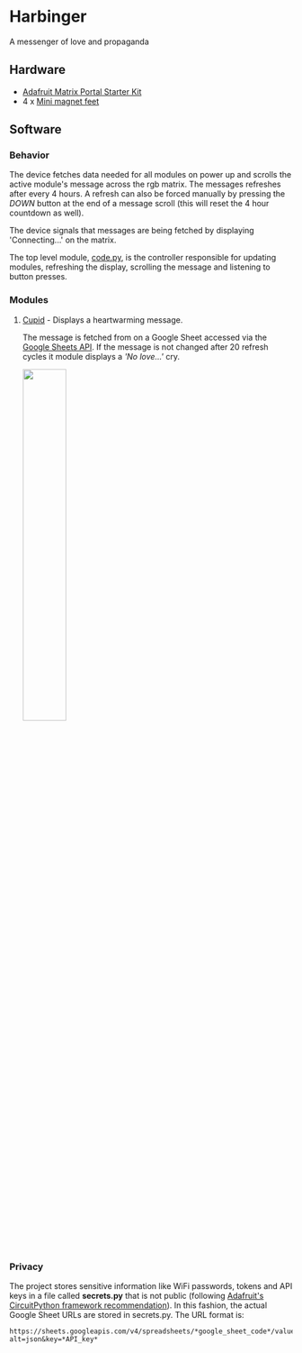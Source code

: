 # Harbinger

A messenger of love and propaganda

## Hardware
- [Adafruit Matrix Portal Starter Kit](https://www.adafruit.com/product/4812)
- 4 x [Mini magnet feet](https://www.adafruit.com/product/4631)

## Software

### Behavior
The device fetches data needed for all modules on power up and scrolls the active module's message across the rgb matrix. The messages refreshes after every 4 hours. A refresh can also be forced manually by pressing the *DOWN* button at the end of a message scroll (this will reset the 4 hour countdown as well). 

The device signals that messages are being fetched by displaying 'Connecting...' on the matrix.

The top level module, [code.py](code.py), is the controller responsible for updating modules, refreshing the display, scrolling the message and listening to button presses.

### Modules
1. [Cupid](cupid/cupid.py) - Displays a heartwarming message. 
    
    The message is fetched from on a Google Sheet accessed via the [Google Sheets API](https://developers.google.com/sheets/api). If the message is not changed after 20 refresh cycles it module displays a *'No love...'* cry.
    
    <img src="https://user-images.githubusercontent.com/18386420/136154583-1e70e1b5-f8b6-4610-926c-b464f7f66768.gif" width=40% height=40%>

### Privacy
The project stores sensitive information like WiFi passwords, tokens and API keys in a file called **secrets.py** that is not public (following [Adafruit's CircuitPython framework recommendation](https://learn.adafruit.com/adafruit-matrixportal-m4/internet-connect)). In this fashion, the actual Google Sheet URLs are stored in secrets.py. The URL format is:
```
https://sheets.googleapis.com/v4/spreadsheets/*google_sheet_code*/values/*spreadsheet_tab_name*?alt=json&key=*API_key*
```
